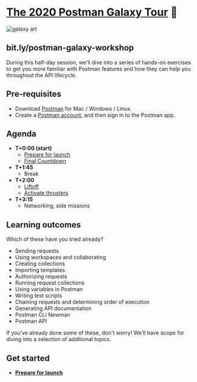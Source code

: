 # [The 2020 Postman Galaxy Tour](https://www.postman.com/galaxy-tour-2020) 🚀

![[galaxy art](https://github.com/postmanlabs/galaxy-workshop/blob/master/galaxyBanner.png?raw=true)](https://github.com/postmanlabs/galaxy-workshop/blob/master/galaxyBanner.png?raw=true)

## bit.ly/postman-galaxy-workshop

During this half-day session, we'll dive into a series of hands-on exercises to get you more familiar with Postman features and how they can help you throughout the API lifecycle.

## Pre-requisites

* Download [Postman](https://www.postman.com/downloads/) for Mac / Windows / Linux.
* Create a [Postman account](https://learning.postman.com/docs/postman/launching-postman/postman-account/#signing-up-for-a-postman-account), and then sign in to the Postman app.

## Agenda

- **T+0:00 (start)**
  - [Prepare for launch](./part1-PrepareForLaunch.md)
  - [Final Countdown](./part2-FinalCountdown.md)
- **T+1:45**
  - Break
- **T+2:00**
  - [Liftoff](./part3-Liftoff.md)
  - [Activate thrusters](./part4-ActivateThrusters.md)
- **T+3:15**
  - Networking, side missions

## Learning outcomes

Which of these have you tried already?

* Sending requests
* Using workspaces and collaborating
* Creating collections
* Importing templates
* Authorizing requests
* Running request collections
* Using variables in Postman
* Writing test scripts
* Chaining requests and determining order of execution
* Generating API documentation
* Postman CLI Newman
* Postman API

If you've already done some of these, don't worry! We'll have scope for diving into a selection of additional topics.

## Get started

* __[Prepare for launch](./part1-PrepareForLaunch.md)__

